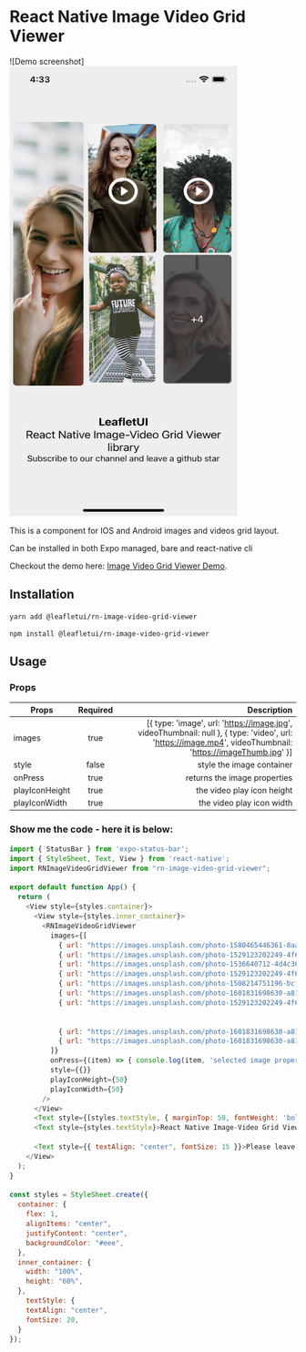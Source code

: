 # React Native Image Video Grid Viewer

<!-- ![alt text](https://github.com/LeafletUI/react-native-image-video-grid-viewer/blob/main/screenshots/screenshot1.png?raw=true) -->
![Demo screenshot]<img src="https://github.com/LeafletUI/react-native-image-video-grid-viewer/blob/main/screenshots/screenshot1.png?raw=true" width="400" height="790">

This is a component for IOS and Android images and videos grid layout.

Can be installed in both Expo managed, bare and react-native cli

Checkout the demo here: [Image Video Grid Viewer Demo](https://youtu.be/urY03qCbVbo).


## Installation

```
yarn add @leafletui/rn-image-video-grid-viewer
```

```
npm install @leafletui/rn-image-video-grid-viewer
```

## Usage

### Props

| Props        | Required     | Description  |
| ------------- |:-------------:| -----:|
| images      | true | [{ type: 'image', url: 'https://image.jpg', videoThumbnail: null }, { type: 'video', url: 'https://image.mp4', videoThumbnail: 'https://imageThumb.jpg' }] |
| style     | false      | style the image container |
| onPress     | true      | returns the image properties |
| playIconHeight     | true      | the video play icon height |
| playIconWidth     | true      | the video play icon width |

### Show me the code - here it is below:

```js
import { StatusBar } from 'expo-status-bar';
import { StyleSheet, Text, View } from 'react-native';
import RNImageVideoGridViewer from "rn-image-video-grid-viewer";

export default function App() {
  return (
    <View style={styles.container}>
      <View style={styles.inner_container}>
        <RNImageVideoGridViewer
          images={[
            { url: "https://images.unsplash.com/photo-1580465446361-8aae5321522b?ixlib=rb-1.2.1&ixid=MnwxMjA3fDB8MHxzZWFyY2h8M3x8c21pbGUlMjBnaXJsfGVufDB8fDB8fA%3D%3D&auto=format&fit=crop&w=800&q=60", type: "image", videoThumbnail: null },
            { url: "https://images.unsplash.com/photo-1529123202249-4f6224196c9b?ixlib=rb-1.2.1&ixid=MnwxMjA3fDB8MHxzZWFyY2h8MTd8fHNtaWxlJTIwYmxhY2slMjBnaXJsfGVufDB8fDB8fA%3D%3D&auto=format&fit=crop&w=800&q=60", type: "video", videoThumbnail: "https://images.unsplash.com/photo-1601831698630-a814370b9cca?ixlib=rb-1.2.1&ixid=MnwxMjA3fDB8MHxzZWFyY2h8OHx8c21pbGUlMjBnaXJsfGVufDB8fDB8fA%3D%3D&auto=format&fit=crop&w=800&q=60" },
            { url: "https://images.unsplash.com/photo-1536640712-4d4c36ff0e4e?ixlib=rb-1.2.1&ixid=MnwxMjA3fDB8MHxwaG90by1wYWdlfHx8fGVufDB8fHx8&auto=format&fit=crop&w=1035&q=80", type: "image", videoThumbnail: null },
            { url: "https://images.unsplash.com/photo-1529123202249-4f6224196c9b?ixlib=rb-1.2.1&ixid=MnwxMjA3fDB8MHxzZWFyY2h8MTd8fHNtaWxlJTIwYmxhY2slMjBnaXJsfGVufDB8fDB8fA%3D%3D&auto=format&fit=crop&w=800&q=60", type: "video", videoThumbnail: "https://images.unsplash.com/photo-1529123202249-4f6224196c9b?ixlib=rb-1.2.1&ixid=MnwxMjA3fDB8MHxzZWFyY2h8MTd8fHNtaWxlJTIwYmxhY2slMjBnaXJsfGVufDB8fDB8fA%3D%3D&auto=format&fit=crop&w=800&q=60" },
            { url: "https://images.unsplash.com/photo-1508214751196-bcfd4ca60f91?ixlib=rb-1.2.1&ixid=MnwxMjA3fDB8MHxwaG90by1wYWdlfHx8fGVufDB8fHx8&auto=format&fit=crop&w=2070&q=80", type: "image", videoThumbnail: null },
            { url: "https://images.unsplash.com/photo-1601831698630-a814370b9cca?ixlib=rb-1.2.1&ixid=MnwxMjA3fDB8MHxzZWFyY2h8OHx8c21pbGUlMjBnaXJsfGVufDB8fDB8fA%3D%3D&auto=format&fit=crop&w=800&q=60", type: "video", videoThumbnail: "https://images.unsplash.com/photo-1601831698630-a814370b9cca?ixlib=rb-1.2.1&ixid=MnwxMjA3fDB8MHxzZWFyY2h8OHx8c21pbGUlMjBnaXJsfGVufDB8fDB8fA%3D%3D&auto=format&fit=crop&w=800&q=60" },
            { url: "https://images.unsplash.com/photo-1529123202249-4f6224196c9b?ixlib=rb-1.2.1&ixid=MnwxMjA3fDB8MHxzZWFyY2h8MTd8fHNtaWxlJTIwYmxhY2slMjBnaXJsfGVufDB8fDB8fA%3D%3D&auto=format&fit=crop&w=800&q=60", type: "image", videoThumbnail: null },


            { url: "https://images.unsplash.com/photo-1601831698630-a814370b9cca?ixlib=rb-1.2.1&ixid=MnwxMjA3fDB8MHxzZWFyY2h8OHx8c21pbGUlMjBnaXJsfGVufDB8fDB8fA%3D%3D&auto=format&fit=crop&w=800&q=60", type: "video", videoThumbnail: "https://images.unsplash.com/photo-1601831698630-a814370b9cca?ixlib=rb-1.2.1&ixid=MnwxMjA3fDB8MHxzZWFyY2h8OHx8c21pbGUlMjBnaXJsfGVufDB8fDB8fA%3D%3D&auto=format&fit=crop&w=800&q=60" },
            { url: "https://images.unsplash.com/photo-1601831698630-a814370b9cca?ixlib=rb-1.2.1&ixid=MnwxMjA3fDB8MHxzZWFyY2h8OHx8c21pbGUlMjBnaXJsfGVufDB8fDB8fA%3D%3D&auto=format&fit=crop&w=800&q=60", type: "video", videoThumbnail: "https://images.unsplash.com/photo-1601831698630-a814370b9cca?ixlib=rb-1.2.1&ixid=MnwxMjA3fDB8MHxzZWFyY2h8OHx8c21pbGUlMjBnaXJsfGVufDB8fDB8fA%3D%3D&auto=format&fit=crop&w=800&q=60" },
          ]}
          onPress={(item) => { console.log(item, 'selected image properties', item.type, 'video/image') }}
          style={{}} 
          playIconHeight={50} 
          playIconWidth={50}
        />
      </View>
      <Text style={[styles.textStyle, { marginTop: 50, fontWeight: 'bold' }]}>LeafletUI</Text>
      <Text style={styles.textStyle}>React Native Image-Video Grid Viewer library</Text>

      <Text style={{ textAlign: "center", fontSize: 15 }}>Please leave a github star</Text>
    </View>
  );
}

const styles = StyleSheet.create({
  container: {
    flex: 1,
    alignItems: "center",
    justifyContent: "center",
    backgroundColor: "#eee",
  },
  inner_container: {
    width: "100%",
    height: "60%",
  },
    textStyle: {
    textAlign: "center",
    fontSize: 20,
  }
});

```



